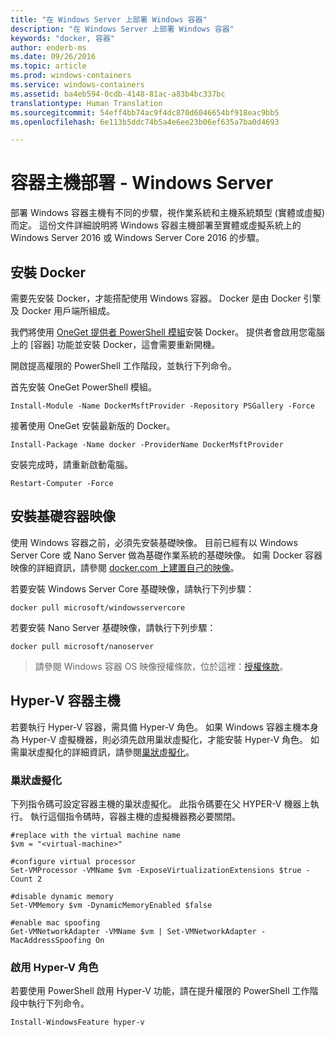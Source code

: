 ```yaml
---
title: "在 Windows Server 上部署 Windows 容器"
description: "在 Windows Server 上部署 Windows 容器"
keywords: "docker, 容器"
author: enderb-ms
ms.date: 09/26/2016
ms.topic: article
ms.prod: windows-containers
ms.service: windows-containers
ms.assetid: ba4eb594-0cdb-4148-81ac-a83b4bc337bc
translationtype: Human Translation
ms.sourcegitcommit: 54eff4bb74ac9f4dc870d6046654bf918eac9bb5
ms.openlocfilehash: 6e113b5ddc74b5a4e6ee23b06ef635a7ba0d4693

---
```


# 容器主機部署 - Windows Server

部署 Windows 容器主機有不同的步驟，視作業系統和主機系統類型 (實體或虛擬) 而定。 這份文件詳細說明將 Windows 容器主機部署至實體或虛擬系統上的 Windows Server 2016 或 Windows Server Core 2016 的步驟。

## 安裝 Docker

需要先安裝 Docker，才能搭配使用 Windows 容器。 Docker 是由 Docker 引擎及 Docker 用戶端所組成。 

我們將使用 [OneGet 提供者 PowerShell 模組](https://github.com/oneget/oneget)安裝 Docker。 提供者會啟用您電腦上的 [容器] 功能並安裝 Docker，這會需要重新開機。 

開啟提高權限的 PowerShell 工作階段，並執行下列命令。

首先安裝 OneGet PowerShell 模組。

```none
Install-Module -Name DockerMsftProvider -Repository PSGallery -Force
```

接著使用 OneGet 安裝最新版的 Docker。

```none
Install-Package -Name docker -ProviderName DockerMsftProvider
```

安裝完成時，請重新啟動電腦。

```none
Restart-Computer -Force
```

## 安裝基礎容器映像

使用 Windows 容器之前，必須先安裝基礎映像。 目前已經有以 Windows Server Core 或 Nano Server 做為基礎作業系統的基礎映像。 如需 Docker 容器映像的詳細資訊，請參閱 [docker.com 上建置自己的映像](https://docs.docker.com/engine/tutorials/dockerimages/)。

若要安裝 Windows Server Core 基礎映像，請執行下列步驟：

```none
docker pull microsoft/windowsservercore
```

若要安裝 Nano Server 基礎映像，請執行下列步驟：

```none
docker pull microsoft/nanoserver
```

> 請參閱 Windows 容器 OS 映像授權條款，位於這裡：[授權條款](../images-eula.md)。

## Hyper-V 容器主機

若要執行 Hyper-V 容器，需具備 Hyper-V 角色。 如果 Windows 容器主機本身為 Hyper-V 虛擬機器，則必須先啟用巢狀虛擬化，才能安裝 Hyper-V 角色。 如需巢狀虛擬化的詳細資訊，請參閱[巢狀虛擬化]( https://msdn.microsoft.com/en-us/virtualization/hyperv_on_windows/user_guide/nesting)。

### 巢狀虛擬化

下列指令碼可設定容器主機的巢狀虛擬化。 此指令碼要在父 HYPER-V 機器上執行。 執行這個指令碼時，容器主機的虛擬機器務必要關閉。

```none
#replace with the virtual machine name
$vm = "<virtual-machine>"

#configure virtual processor
Set-VMProcessor -VMName $vm -ExposeVirtualizationExtensions $true -Count 2

#disable dynamic memory
Set-VMMemory $vm -DynamicMemoryEnabled $false

#enable mac spoofing
Get-VMNetworkAdapter -VMName $vm | Set-VMNetworkAdapter -MacAddressSpoofing On
```

### 啟用 Hyper-V 角色

若要使用 PowerShell 啟用 Hyper-V 功能，請在提升權限的 PowerShell 工作階段中執行下列命令。

```none
Install-WindowsFeature hyper-v
```



<!--HONumber=Jan17_HO4-->


